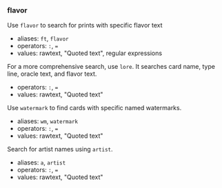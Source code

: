 ### flavor

Use `flavor` to search for prints with specific flavor text
- aliases: `ft`, `flavor`
- operators: `:`, `=`
- values: rawtext, "Quoted text", regular expressions

For a more comprehensive search, use `lore`. It searches card name, type line, oracle text, and flavor text.
- operators: `:`, `=`
- values: rawtext, "Quoted text"

Use `watermark` to find cards with specific named watermarks.
- aliases: `wm`, `watermark`
- operators: `:`, `=`
- values: rawtext, "Quoted text"

Search for artist names using `artist`.
- aliases: `a`, `artist`
- operators: `:`, `=`
- values: rawtext, "Quoted text"
